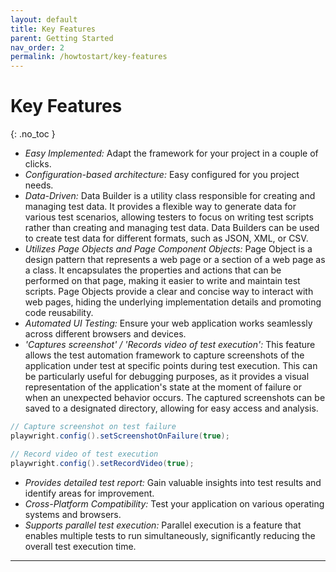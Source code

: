 ```yaml
---
layout: default
title: Key Features
parent: Getting Started
nav_order: 2
permalink: /howtostart/key-features
---
```


# Key Features
{: .no_toc }

* *Easy Implemented:* Adapt the framework for your project in a couple of clicks.
* *Configuration-based architecture:* Easy configured for you project needs.
* *Data-Driven:*  Data Builder is a utility class responsible for creating and managing test data. It provides a flexible way to generate data for various test scenarios, allowing testers to focus on writing test scripts rather than creating and managing test data. Data Builders can be used to create test data for different formats, such as JSON, XML, or CSV.
* *Utilizes Page Objects and Page Component Objects:*  Page Object is a design pattern that represents a web page or a section of a web page as a class. It encapsulates the properties and actions that can be performed on that page, making it easier to write and maintain test scripts. Page Objects provide a clear and concise way to interact with web pages, hiding the underlying implementation details and promoting code reusability.
* *Automated UI Testing:*  Ensure your web application works seamlessly across different browsers and devices.
* *'Captures screenshot' / 'Records video of test execution':* This feature allows the test automation framework to capture screenshots of the application under test at specific points during test execution. This can be particularly useful for debugging purposes, as it provides a visual representation of the application's state at the moment of failure or when an unexpected behavior occurs. The captured screenshots can be saved to a designated directory, allowing for easy access and analysis.

```java
// Capture screenshot on test failure
playwright.config().setScreenshotOnFailure(true);

// Record video of test execution
playwright.config().setRecordVideo(true);
```

* *Provides detailed test report:*  Gain valuable insights into test results and identify areas for improvement.
* *Cross-Platform Compatibility:*  Test your application on various operating systems and browsers.
* *Supports parallel test execution:*  Parallel execution is a feature that enables multiple tests to run simultaneously, significantly reducing the overall test execution time.


---















